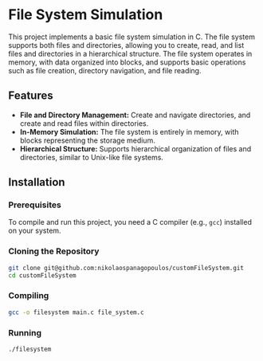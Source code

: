 # File System Simulation

This project implements a basic file system simulation in C. The file system supports both files and directories, allowing you to create, read, and list files and directories in a hierarchical structure. The file system operates in memory, with data organized into blocks, and supports basic operations such as file creation, directory navigation, and file reading.

## Features

- **File and Directory Management:** Create and navigate directories, and create and read files within directories.
- **In-Memory Simulation:** The file system is entirely in memory, with blocks representing the storage medium.
- **Hierarchical Structure:** Supports hierarchical organization of files and directories, similar to Unix-like file systems.

## Installation

### Prerequisites

To compile and run this project, you need a C compiler (e.g., `gcc`) installed on your system.

### Cloning the Repository

```bash
git clone git@github.com:nikolaospanagopoulos/customFileSystem.git
cd customFileSystem
```

### Compiling

```bash
gcc -o filesystem main.c file_system.c
```

### Running

```bash
./filesystem
```
